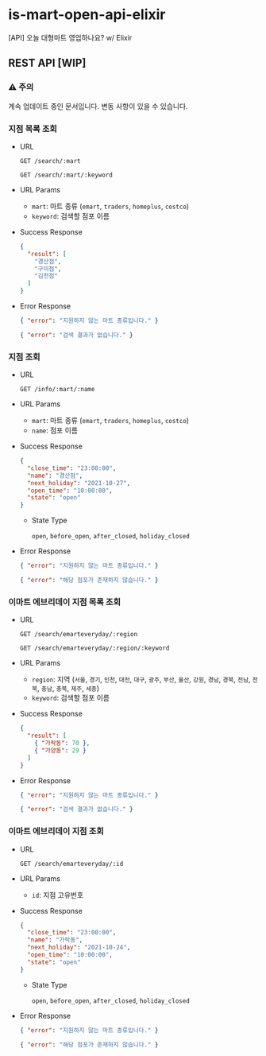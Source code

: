 # is-mart-open-api-elixir

[API] 오늘 대형마트 영업하나요? w/ Elixir

## REST API [WIP]

### :warning: 주의

계속 업데이트 중인 문서입니다. 변동 사항이 있을 수 있습니다.

### 지점 목록 조회

- URL

  `GET /search/:mart`

  `GET /search/:mart/:keyword`

- URL Params
  
  - `mart`: 마트 종류 (`emart`, `traders`, `homeplus`, `costco`)
  - `keyword`: 검색할 점포 이름

- Success Response

  ```json
  {
    "result": [
      "경산점",
      "구미점",
      "김천점"
    ]
  }
  ```

- Error Response

  ```json
  { "error": "지원하지 않는 마트 종류입니다." }
  ```

  ```json
  { "error": "검색 결과가 없습니다." }
  ```

### 지점 조회

- URL

  `GET /info/:mart/:name`

- URL Params
  
  - `mart`: 마트 종류 (`emart`, `traders`, `homeplus`, `costco`)
  - `name`: 점포 이름

- Success Response

  ```json
  {
    "close_time": "23:00:00",
    "name": "경산점",
    "next_holiday": "2021-10-27",
    "open_time": "10:00:00",
    "state": "open"
  }
  ```

  - State Type
  
    `open`, `before_open`, `after_closed`, `holiday_closed`

- Error Response

  ```json
  { "error": "지원하지 않는 마트 종류입니다." }
  ```

  ```json
  { "error": "해당 점포가 존재하지 않습니다." }
  ```

### 이마트 에브리데이 지점 목록 조회

- URL

  `GET /search/emarteveryday/:region`

  `GET /search/emarteveryday/:region/:keyword`

- URL Params
  
  - `region`: 지역 (`서울`, `경기`, `인천`, `대전`, `대구`, `광주`, `부산`, `울산`, `강원`, `경남`, `경북`, `전남`, `전북`, `충남`, `충북`, `제주`, `세종`)
  - `keyword`: 검색할 점포 이름

- Success Response

  ```json
  {
    "result": [
      { "가락동": 70 },
      { "가양동": 29 }
    ]
  }
  ```

- Error Response

  ```json
  { "error": "지원하지 않는 마트 종류입니다." }
  ```

  ```json
  { "error": "검색 결과가 없습니다." }
  ```

### 이마트 에브리데이 지점 조회

- URL

  `GET /search/emarteveryday/:id`

- URL Params
  
  - `id`: 지점 고유번호

- Success Response

  ```json
  {
    "close_time": "23:00:00",
    "name": "가락동",
    "next_holiday": "2021-10-24",
    "open_time": "10:00:00",
    "state": "open"
  }
  ```

  - State Type
  
    `open`, `before_open`, `after_closed`, `holiday_closed`

- Error Response

  ```json
  { "error": "지원하지 않는 마트 종류입니다." }
  ```

  ```json
  { "error": "해당 점포가 존재하지 않습니다." }
  ```
